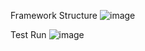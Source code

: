 Framework Structure
![image](https://github.com/user-attachments/assets/b42a13ef-dcb8-49fb-8692-e6fcc0b8afab)

Test Run
![image](https://github.com/user-attachments/assets/8f99a729-e7ec-441f-83fc-e26ceb9e6c7b)
